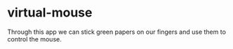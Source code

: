 # virtual-mouse
Through this app we can stick green papers on our fingers and use them to control the mouse.
